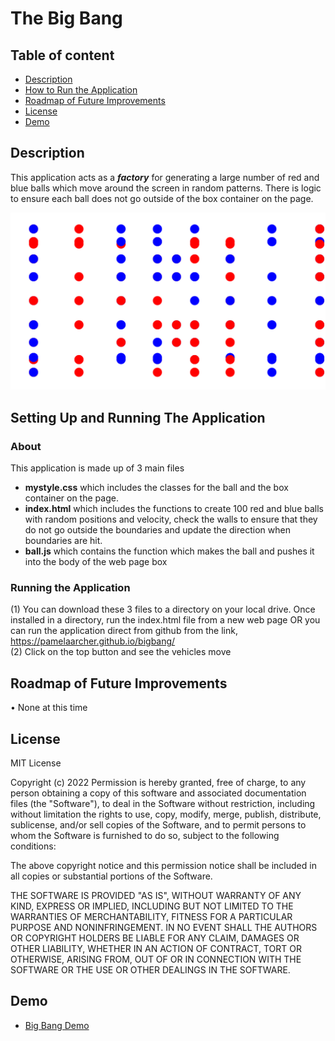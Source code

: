 # The Big Bang

## Table of content

- [Description](#description)
- [How to Run the Application](#howtorun)
- [Roadmap of Future Improvements](#roadmap)
- [License](#license)
- [Demo](#demo)

## Description
This application acts as a <b><i>factory</i></b> for generating a large number of red and blue balls which move around the screen in random patterns.  There is logic to ensure each ball does not go outside of the box container on the page.

<img src="./images/BigBang.png">

## Setting Up and Running The Application

### About
This application is made up of 3 main files
  - <b>mystyle.css</b> which includes the classes for the ball and the box container on the page.
  - <b>index.html</b> which includes the functions to create 100 red and blue balls with random positions and velocity, check the walls to ensure that they do not go outside the boundaries and update the direction when boundaries are hit.
  - <b>ball.js</b> which contains the function which makes the ball and pushes it into the body of the web page box

### Running the Application
 (1) You can download these 3 files to a directory on your local drive.  Once installed in a directory, run the index.html file from a new web page OR you can run the application direct from github from the link, https://pamelaarcher.github.io/bigbang/  <br />
 (2) Click on the top button and see the vehicles move
 
## Roadmap of Future Improvements
•	None at this time

## License

MIT License

Copyright (c) 2022
Permission is hereby granted, free of charge, to any person obtaining a copy of this software and associated documentation files (the "Software"), to deal in the Software without restriction, including without limitation the rights to use, copy, modify, merge, publish, distribute, sublicense, and/or sell copies of the Software, and to permit persons to whom the Software is furnished to do so, subject to the following conditions:

The above copyright notice and this permission notice shall be included in all copies or substantial portions of the Software.

THE SOFTWARE IS PROVIDED "AS IS", WITHOUT WARRANTY OF ANY KIND, EXPRESS OR IMPLIED, INCLUDING BUT NOT LIMITED TO THE WARRANTIES OF MERCHANTABILITY, FITNESS FOR A PARTICULAR PURPOSE AND NONINFRINGEMENT. IN NO EVENT SHALL THE AUTHORS OR COPYRIGHT HOLDERS BE LIABLE FOR ANY CLAIM, DAMAGES OR OTHER LIABILITY, WHETHER IN AN ACTION OF CONTRACT, TORT OR OTHERWISE, ARISING FROM, OUT OF OR IN CONNECTION WITH THE SOFTWARE OR THE USE OR OTHER DEALINGS IN THE SOFTWARE.


## Demo

* [Big Bang Demo](https://pamelaarcher.github.io/bigbang)
